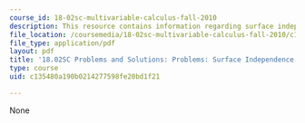 ```yaml
---
course_id: 18-02sc-multivariable-calculus-fall-2010
description: This resource contains information regarding surface independence.
file_location: /coursemedia/18-02sc-multivariable-calculus-fall-2010/c135480a190b0214277598fe20bd1f21_MIT18_02SC_pb_95_comb.pdf
file_type: application/pdf
layout: pdf
title: '18.02SC Problems and Solutions: Problems: Surface Independence'
type: course
uid: c135480a190b0214277598fe20bd1f21

---
```

None